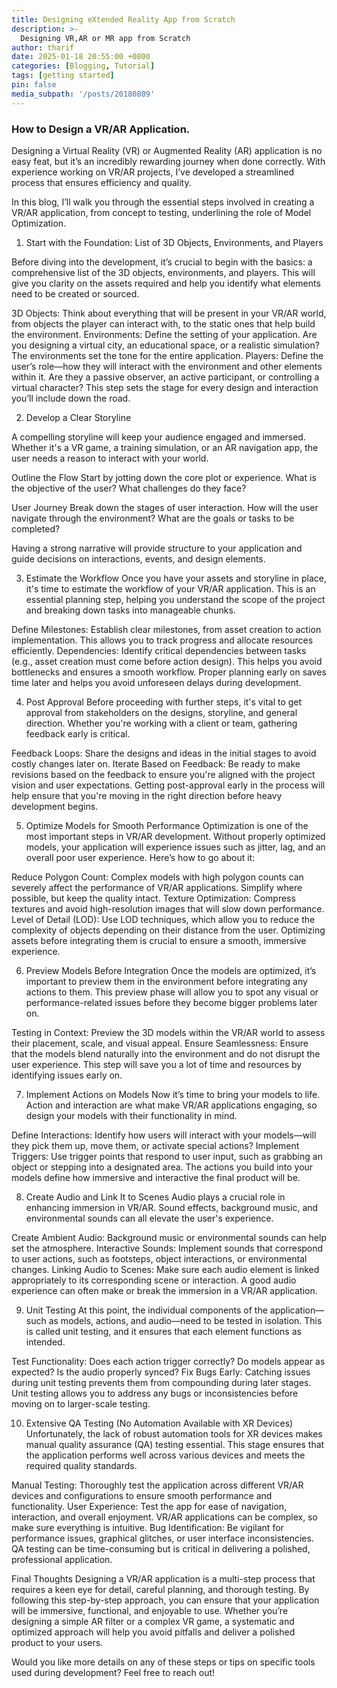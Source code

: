 ```yaml
---
title: Designing eXtended Reality App from Scratch  
description: >-
  Designing VR,AR or MR app from Scratch
author: tharif
date: 2025-01-18 20:55:00 +0800
categories: [Blogging, Tutorial]
tags: [getting started]
pin: false
media_subpath: '/posts/20180809'
---
```

### How to Design a VR/AR Application.

Designing a Virtual Reality (VR) or Augmented Reality (AR) application is no easy feat, 
but it’s an incredibly rewarding journey when done correctly. 
With experience working on VR/AR projects, I’ve developed a streamlined process that ensures efficiency and quality. 

In this blog, I’ll walk you through the essential steps involved in creating a VR/AR application, 
from concept to testing, underlining the role of Model Optimization.

1. Start with the Foundation: List of 3D Objects, Environments, and Players

Before diving into the development, it’s crucial to begin with the basics: a comprehensive list of the 3D objects, environments, and players. This will give you clarity on the assets required and help you identify what elements need to be created or sourced.

3D Objects: Think about everything that will be present in your VR/AR world, from objects the player can interact with, to the static ones that help build the environment.
Environments: Define the setting of your application. Are you designing a virtual city, an educational space, or a realistic simulation? The environments set the tone for the entire application.
Players: Define the user’s role—how they will interact with the environment and other elements within it. Are they a passive observer, an active participant, or controlling a virtual character?
This step sets the stage for every design and interaction you’ll include down the road.

2. Develop a Clear Storyline

A compelling storyline will keep your audience engaged and immersed. Whether it's a VR game, a training simulation, or an AR navigation app, the user needs a reason to interact with your world.

Outline the Flow
Start by jotting down the core plot or experience. What is the objective of the user? What challenges do they face?

User Journey
Break down the stages of user interaction. How will the user navigate through the environment? What are the goals or tasks to be completed?

Having a strong narrative will provide structure to your application and guide decisions on interactions, events, and design elements.

3. Estimate the Workflow
Once you have your assets and storyline in place, it's time to estimate the workflow of your VR/AR application. This is an essential planning step, helping you understand the scope of the project and breaking down tasks into manageable chunks.

Define Milestones: Establish clear milestones, from asset creation to action implementation. This allows you to track progress and allocate resources efficiently.
Dependencies: Identify critical dependencies between tasks (e.g., asset creation must come before action design). This helps you avoid bottlenecks and ensures a smooth workflow.
Proper planning early on saves time later and helps you avoid unforeseen delays during development.

4. Post Approval
Before proceeding with further steps, it's vital to get approval from stakeholders on the designs, storyline, and general direction. Whether you're working with a client or team, gathering feedback early is critical.

Feedback Loops: Share the designs and ideas in the initial stages to avoid costly changes later on.
Iterate Based on Feedback: Be ready to make revisions based on the feedback to ensure you're aligned with the project vision and user expectations.
Getting post-approval early in the process will help ensure that you're moving in the right direction before heavy development begins.

5. Optimize Models for Smooth Performance
Optimization is one of the most important steps in VR/AR development. Without properly optimized models, your application will experience issues such as jitter, lag, and an overall poor user experience. Here’s how to go about it:

Reduce Polygon Count: Complex models with high polygon counts can severely affect the performance of VR/AR applications. Simplify where possible, but keep the quality intact.
Texture Optimization: Compress textures and avoid high-resolution images that will slow down performance.
Level of Detail (LOD): Use LOD techniques, which allow you to reduce the complexity of objects depending on their distance from the user.
Optimizing assets before integrating them is crucial to ensure a smooth, immersive experience.

6. Preview Models Before Integration
Once the models are optimized, it’s important to preview them in the environment before integrating any actions to them. This preview phase will allow you to spot any visual or performance-related issues before they become bigger problems later on.

Testing in Context: Preview the 3D models within the VR/AR world to assess their placement, scale, and visual appeal.
Ensure Seamlessness: Ensure that the models blend naturally into the environment and do not disrupt the user experience.
This step will save you a lot of time and resources by identifying issues early on.

7. Implement Actions on Models
Now it’s time to bring your models to life. Action and interaction are what make VR/AR applications engaging, so design your models with their functionality in mind.

Define Interactions: Identify how users will interact with your models—will they pick them up, move them, or activate special actions?
Implement Triggers: Use trigger points that respond to user input, such as grabbing an object or stepping into a designated area.
The actions you build into your models define how immersive and interactive the final product will be.

8. Create Audio and Link It to Scenes
Audio plays a crucial role in enhancing immersion in VR/AR. Sound effects, background music, and environmental sounds can all elevate the user's experience.

Create Ambient Audio: Background music or environmental sounds can help set the atmosphere.
Interactive Sounds: Implement sounds that correspond to user actions, such as footsteps, object interactions, or environmental changes.
Linking Audio to Scenes: Make sure each audio element is linked appropriately to its corresponding scene or interaction.
A good audio experience can often make or break the immersion in a VR/AR application.

9. Unit Testing
At this point, the individual components of the application—such as models, actions, and audio—need to be tested in isolation. This is called unit testing, and it ensures that each element functions as intended.

Test Functionality: Does each action trigger correctly? Do models appear as expected? Is the audio properly synced?
Fix Bugs Early: Catching issues during unit testing prevents them from compounding during later stages.
Unit testing allows you to address any bugs or inconsistencies before moving on to larger-scale testing.

10. Extensive QA Testing (No Automation Available with XR Devices)
Unfortunately, the lack of robust automation tools for XR devices makes manual quality assurance (QA) testing essential. This stage ensures that the application performs well across various devices and meets the required quality standards.

Manual Testing: Thoroughly test the application across different VR/AR devices and configurations to ensure smooth performance and functionality.
User Experience: Test the app for ease of navigation, interaction, and overall enjoyment. VR/AR applications can be complex, so make sure everything is intuitive.
Bug Identification: Be vigilant for performance issues, graphical glitches, or user interface inconsistencies.
QA testing can be time-consuming but is critical in delivering a polished, professional application.

Final Thoughts
Designing a VR/AR application is a multi-step process that requires a keen eye for detail, careful planning, and thorough testing. By following this step-by-step approach, you can ensure that your application will be immersive, functional, and enjoyable to use. Whether you’re designing a simple AR filter or a complex VR game, a systematic and optimized approach will help you avoid pitfalls and deliver a polished product to your users.

Would you like more details on any of these steps or tips on specific tools used during development? Feel free to reach out!

